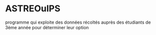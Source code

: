 # ASTREOuIPS
programme qui exploite des données récoltés auprès des étudiants de 3ème année pour déterminer leur option
